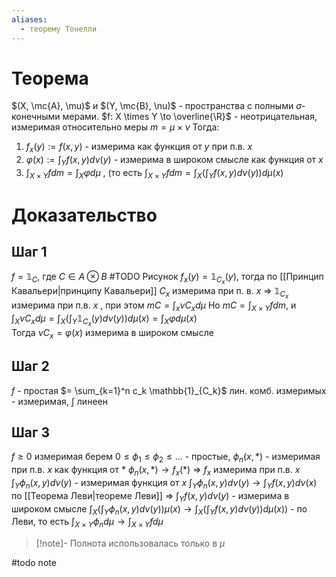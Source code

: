 ```yaml
---
aliases:
  - теорему Тонелли
---
```

# Теорема
$(X, \mc{A}, \mu)$ и $(Y, \mc{B}, \nu)$ - пространства с полными $\sigma$-конечными мерами.
$f: X \times Y \to \overline{\R}$ - неотрицательная, измеримая относительно меры $m = \mu \times \nu$ 
Тогда:
1. $f_x(y) := f(x, y)$ - измерима как функция от $y$ при п.в. $x$
2. $\varphi(x) := \int_Y f(x, y) d \nu(y)$ - измерима в широком смысле как функция от $x$
3. $\int_{X \times Y} f d m = \int_X \varphi d \mu$ , (то есть $\int_{X \times Y} f d m = \int_X (\int_Y f(x, y) d \nu (y)) d \mu(x)$  
# Доказательство
## Шаг 1
$f = \mathbb{1}_C$, где $C \in A \otimes B$  #TODO  Рисунок
$f_x(y) = \mathbb{1}_{C_x}(y)$, тогда по [[Принцип Кавальери|принципу Кавальери]]  $C_x$ измерима при п. в. $x$ $\Rightarrow$ $\mathbb{1}_{C_x}$ измерима при п.в. $x$ , при этом $mC = \int_{x} \nu C_x d \mu$ 
Но $mC = \int_{X \times Y} f d m$, и $\int_X \nu C_x d \mu = \int_X (\int_Y \mathbb{1}_{C_x} (y) d \nu (y))d \mu(x) = \int_X \varphi d \mu (x)$  
Тогда  $\nu C_x = \varphi(x)$ измерима в широком смысле
## Шаг 2
$f$ - простая $= \sum_{k=1}^n c_k \mathbb{1}_{C_k}$ лин. комб. измеримых - измеримая, $\int$ линеен
## Шаг 3
$f \geq 0$ измеримая берем $0 \leq \phi_1 \leq \phi_2 \leq ...$ - простые, $\phi_n(x, *)$ - измеримая при п.в. $x$ как функция от $*$ $\phi_n(x, *) \to f_x(*)$ $\Rightarrow$ $f_x$ измерима  при п.в. $x$
$\int_Y \phi_n(x,y) d \nu(y)$ - измеримая функция от $x$
$\int_Y \phi_n (x, y) d \nu (y) \to \int _Y f(x, y) d \nu (x)$ по [[Теорема Леви|теореме Леви]] $\Rightarrow$ $\int_Y f(x, y) d \nu(y)$ - измерима в широком смысле
$\int_X(\int_Y \phi_n (x, y) d \nu (y)) \mu(x) \to \int_X (\int_Y f(x, y) d \nu (y)) d \mu(x))$ - по Леви, то есть $\int_{X \times Y} \phi_n d \mu \to \int_{X \times Y} f d \mu$

> [!note]-
> Полнота использовалась только в $\mu$

#todo note
